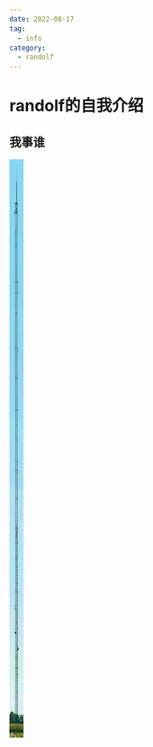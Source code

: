 ```yaml
---
date: 2022-08-17
tag:
  - info
category:
  - randolf
---
```


# randolf的自我介绍



## 我事谁



![皮卡丘](/intro.jpg)